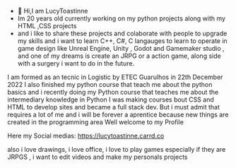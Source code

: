- 👋 Hi,I am LucyToastinne 
- Im 20 years old currently working on my python projects along with my HTML ,CSS projects
- and i like to share these projects and colaborate with people to upgrade my skills and i want to learn C++, C#, C langauges to learn to operate in game design like
Unreal Engine, Unity , Godot and Gamemaker studio , and one of my dreams is create an JRPG or a action game, along side with a surgery i want to do in the future.

I am formed as an tecnic in Logistic by ETEC Guarulhos in  22th December 2022
I also finished my python course that teach me about the python basics and i recently doing my Python course that teaches me about the intermediary knowledge in Python 
I was making courses bout CSS and HTML to develop sites and became a full stack dev. 
But i must admit that requires a lot of me and i will be forever a aprentice because new things are created in the programming area 
Well welcome to my Profile

Here my Social medias:
https://lucytoastinne.carrd.co

also i love drawings, i love office, i love to play games especially if they are JRPGS , i want to edit videos and make my personals projects 


